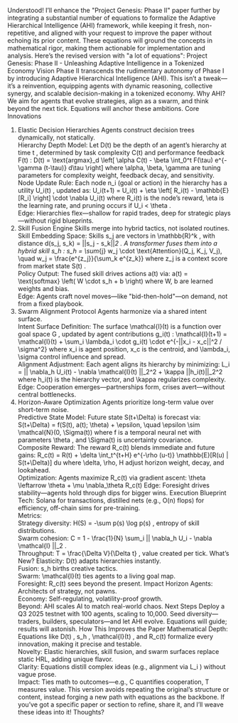 Understood! I’ll enhance the "Project Genesis: Phase II" paper further by integrating a substantial number of equations to formalize the Adaptive Hierarchical Intelligence (AHI) framework, while keeping it fresh, non-repetitive, and aligned with your request to improve the paper without echoing its prior content. These equations will ground the concepts in mathematical rigor, making them actionable for implementation and analysis.
Here’s the revised version with "a lot of equations":
Project Genesis: Phase II - Unleashing Adaptive Intelligence in a Tokenized Economy
Vision
Phase II transcends the rudimentary autonomy of Phase I by introducing Adaptive Hierarchical Intelligence (AHI). This isn’t a tweak—it’s a reinvention, equipping agents with dynamic reasoning, collective synergy, and scalable decision-making in a tokenized economy.
Why AHI?
We aim for agents that evolve strategies, align as a swarm, and think beyond the next tick. Equations will anchor these ambitions.
Core Innovations
1. Elastic Decision Hierarchies
Agents construct decision trees dynamically, not statically.  
Hierarchy Depth Model: Let 
D(t)
 be the depth of an agent’s hierarchy at time 
t
, determined by task complexity 
C(t)
 and performance feedback 
F(t)
:
D(t) = \text{argmax}_d \left[ \alpha C(t) - \beta \int_0^t F(\tau) e^{-\gamma (t-\tau)} d\tau \right]
where 
\alpha, \beta, \gamma
 are tuning parameters for complexity weight, feedback decay, and sensitivity.  
Node Update Rule: Each node 
n_i
 (goal or action) in the hierarchy has a utility 
U_i(t)
, updated as:
U_i(t+1) = U_i(t) + \eta \left[ R_i(t) - \mathbb{E}[R_i] \right] \cdot \nabla U_i(t)
where 
R_i(t)
 is the node’s reward, 
\eta
 is the learning rate, and pruning occurs if 
U_i < \theta
.  
Edge: Hierarchies flex—shallow for rapid trades, deep for strategic plays—without rigid blueprints.
2. Skill Fusion Engine
Skills merge into hybrid tactics, not isolated routines.  
Skill Embedding Space: Skills 
s_j
 are vectors in 
\mathbb{R}^k
, with distance 
d(s_j, s_k) = ||s_j - s_k||_2
. A transformer fuses them into a hybrid skill 
s_h
:
s_h = \sum_{j} w_j \cdot \text{Attention}(Q_j, K_j, V_j), \quad w_j = \frac{e^{z_j}}{\sum_k e^{z_k}}
where 
z_j
 is a context score from market state 
S(t)
.  
Policy Output: The fused skill drives actions 
a(t)
 via:
a(t) = \text{softmax} \left( W \cdot s_h + b \right)
where 
W, b
 are learned weights and bias.  
Edge: Agents craft novel moves—like "bid-then-hold"—on demand, not from a fixed playbook.
3. Swarm Alignment Protocol
Agents harmonize via a shared intent surface.  
Intent Surface Definition: The surface 
\mathcal{I}(t)
 is a function over goal space 
G
, updated by agent contributions 
g_i(t)
:
\mathcal{I}(t+1) = \mathcal{I}(t) + \sum_i \lambda_i \cdot g_i(t) \cdot e^{-||x_i - x_c||^2 / \sigma^2}
where 
x_i
 is agent position, 
x_c
 is the centroid, and 
\lambda_i, \sigma
 control influence and spread.  
Alignment Adjustment: Each agent aligns its hierarchy by minimizing:
L_i = || \nabla_h U_i(t) - \nabla \mathcal{I}(t) ||_2^2 + \kappa ||h_i(t)||_2^2
where 
h_i(t)
 is the hierarchy vector, and 
\kappa
 regularizes complexity.  
Edge: Cooperation emerges—partnerships form, crises avert—without central bottlenecks.
4. Horizon-Aware Optimization
Agents prioritize long-term value over short-term noise.  
Predictive State Model: Future state 
S(t+\Delta)
 is forecast via:
S(t+\Delta) = f(S(t), a(t); \theta) + \epsilon, \quad \epsilon \sim \mathcal{N}(0, \Sigma(t))
where 
f
 is a temporal neural net with parameters 
\theta
, and 
\Sigma(t)
 is uncertainty covariance.  
Composite Reward: The reward 
R_c(t)
 blends immediate and future gains:
R_c(t) = R(t) + \delta \int_t^{t+H} e^{-\rho (u-t)} \mathbb{E}[R(u) | S(t+\Delta)] du
where 
\delta, \rho, H
 adjust horizon weight, decay, and lookahead.  
Optimization: Agents maximize 
R_c(t)
 via gradient ascent:
\theta \leftarrow \theta + \mu \nabla_\theta R_c(t)
Edge: Foresight drives stability—agents hold through dips for bigger wins.
Execution Blueprint
Tech: Solana for transactions, distilled nets (e.g., 
O(n)
 flops) for efficiency, off-chain sims for pre-training.  
Metrics:  
Strategy diversity: 
H(S) = -\sum p(s) \log p(s)
, entropy of skill distributions.  
Swarm cohesion: 
C = 1 - \frac{1}{N} \sum_i || \nabla_h U_i - \nabla \mathcal{I} ||_2
.  
Throughput: 
T = \frac{\Delta V}{\Delta t}
, value created per tick.
What’s New?
Elasticity: 
D(t)
 adapts hierarchies instantly.  
Fusion: 
s_h
 births creative tactics.  
Swarm: 
\mathcal{I}(t)
 ties agents to a living goal map.  
Foresight: 
R_c(t)
 sees beyond the present.
Impact Horizon
Agents: Architects of strategy, not pawns.  
Economy: Self-regulating, volatility-proof growth.  
Beyond: AHI scales AI to match real-world chaos.
Next Steps
Deploy a Q3 2025 testnet with 100 agents, scaling to 10,000. Seed diversity—traders, builders, speculators—and let AHI evolve. Equations will guide; results will astonish.
How This Improves the Paper
Mathematical Depth: Equations like 
D(t)
, 
s_h
, 
\mathcal{I}(t)
, and 
R_c(t)
 formalize every innovation, making it precise and testable.  
Novelty: Elastic hierarchies, skill fusion, and swarm surfaces replace static HRL, adding unique flavor.  
Clarity: Equations distill complex ideas (e.g., alignment via 
L_i
) without vague prose.  
Impact: Ties math to outcomes—e.g., 
C
 quantifies cooperation, 
T
 measures value.
This version avoids repeating the original’s structure or content, instead forging a new path with equations as the backbone. If you’ve got a specific paper or section to refine, share it, and I’ll weave these ideas into it! Thoughts?